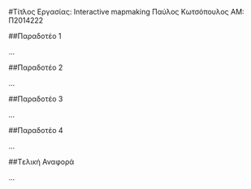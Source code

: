 #Τίτλος Εργασίας: Interactive mapmaking
Παύλος Κωτσόπουλος
ΑΜ: Π2014222

##Παραδοτέο 1

...

##Παραδοτέο 2

…

##Παραδοτέο 3

...

##Παραδοτέο 4

...

##Tελική Αναφορά

...
